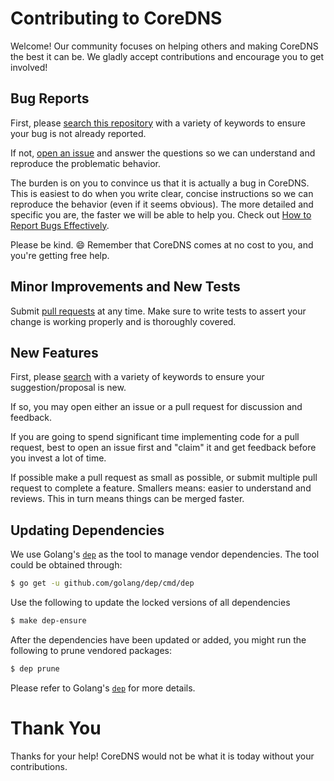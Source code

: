 # Contributing to CoreDNS

Welcome! Our community focuses on helping others and making CoreDNS the best it can be. We gladly
accept contributions and encourage you to get involved!

## Bug Reports

First, please [search this
repository](https://github.com/coredns/coredns/search?q=&type=Issues&utf8=%E2%9C%93) with a variety
of keywords to ensure your bug is not already reported.

If not, [open an issue](https://github.com/coredns/coredns/issues) and answer the questions so we
can understand and reproduce the problematic behavior.

The burden is on you to convince us that it is actually a bug in CoreDNS. This is easiest to do when
you write clear, concise instructions so we can reproduce the behavior (even if it seems obvious).
The more detailed and specific you are, the faster we will be able to help you. Check out [How to
Report Bugs Effectively](http://www.chiark.greenend.org.uk/~sgtatham/bugs.html).

Please be kind. :smile: Remember that CoreDNS comes at no cost to you, and you're getting free help.

## Minor Improvements and New Tests

Submit [pull requests](https://github.com/coredns/coredns/pulls) at any time. Make sure to write
tests to assert your change is working properly and is thoroughly covered.

## New Features

First, please [search](https://github.com/coredns/coredns/search?q=&type=Issues&utf8=%E2%9C%93) with
a variety of keywords to ensure your suggestion/proposal is new.

If so, you may open either an issue or a pull request for discussion and feedback.

If you are going to spend significant time implementing code for a pull request, best to open an
issue first and "claim" it and get feedback before you invest a lot of time.

If possible make a pull request as small as possible, or submit multiple pull request to complete a
feature. Smallers means: easier to understand and reviews. This in turn means things can be merged
faster.

## Updating Dependencies

We use Golang's [`dep`](https://github.com/golang/dep) as the tool to manage vendor dependencies.
The tool could be obtained through:

```sh
$ go get -u github.com/golang/dep/cmd/dep
```

Use the following to update the locked versions of all dependencies
```sh
$ make dep-ensure
```

After the dependencies have been updated or added, you might run the following to
prune vendored packages:
```sh
$ dep prune
```

Please refer to Golang's [`dep`](https://github.com/golang/dep) for more details.

# Thank You

Thanks for your help! CoreDNS would not be what it is today without your contributions.
